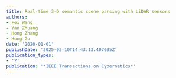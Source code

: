 ```yaml
---
title: Real-time 3-D semantic scene parsing with LiDAR sensors
authors:
- Fei Wang
- Yan Zhuang
- Hong Zhang
- Hong Gu
date: '2020-01-01'
publishDate: '2025-02-10T14:43:13.407095Z'
publication_types:
- '2'
publication: '*IEEE Transactions on Cybernetics*'
---
```

